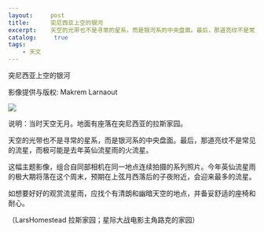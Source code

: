 ```yaml
---
layout:     post
title:      突尼西亚上空的银河  
excerpt:    天空的光带也不是寻常的星系，而是银河系的中央盘面。最后，那道亮纹不是常见的流星，而极可能是去年英仙流星雨的火流星
catalog: 	 true
tags:
    - 天文
---
```


突尼西亚上空的银河  

影像提供与版权: Makrem Larnaout

![](https://pic.imgdb.cn/item/66b0d4d9d9c307b7e9843614.jpg)

说明：当时天空无月。地面有座落在突尼西亚的拉斯家园。

天空的光带也不是寻常的星系，而是银河系的中央盘面。最后，那道亮纹不是常见的流星，而极可能是去年英仙流星雨的火流星。

这幅主题影像，组合自同部相机在同一地点连续拍摄的系列照片。今年英仙流星雨的极大期将落在这个周末，预期在上弦月西落后的子夜附近，会迎来最多的流星。

如想要好好的观赏流星雨，应找个有清朗和幽暗天空的地点，并备妥舒适的座椅和耐心。

（LarsHomestead 拉斯家园；星际大战电影主角路克的家园）
